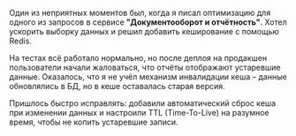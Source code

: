Один из неприятных моментов был, когда я писал оптимизацию для одного из запросов в сервисе **"Документооборот и отчётность"**. Хотел ускорить выборку данных и решил добавить кеширование с помощью Redis.  
  
На тестах всё работало нормально, но после деплоя на продакшен пользователи начали жаловаться, что отчёты отображают устаревшие данные. Оказалось, что я не учёл механизм инвалидации кеша – данные обновлялись в БД, но в кеше оставалась старая версия.  
  
Пришлось быстро исправлять: добавили автоматический сброс кеша при изменении данных и настроили TTL (Time-To-Live) на разумное время, чтобы не копить устаревшие записи.